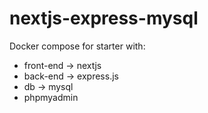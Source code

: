 # nextjs-express-mysql

Docker compose for starter with:
- front-end -> nextjs
- back-end -> express.js
- db -> mysql
- phpmyadmin
